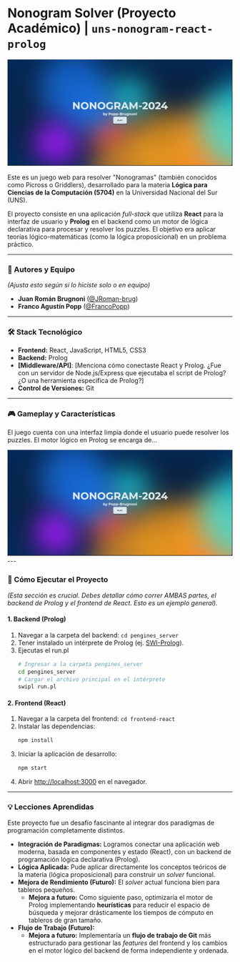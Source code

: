 # Nonogram Solver (Proyecto Académico) | `uns-nonogram-react-prolog`

![[Agrega un GIF o Screenshot de tu juego Nonograma aquí]](./assets/lcc.png)

Este es un juego web para resolver "Nonogramas" (también conocidos como Picross o Griddlers), desarrollado para la materia **Lógica para Ciencias de la Computación (5704)** en la Universidad Nacional del Sur (UNS).

El proyecto consiste en una aplicación _full-stack_ que utiliza **React** para la interfaz de usuario y **Prolog** en el backend como un motor de lógica declarativa para procesar y resolver los puzzles. El objetivo era aplicar teorías lógico-matemáticas (como la lógica proposicional) en un problema práctico.

---

### 👥 Autores y Equipo

_(Ajusta esto según si lo hiciste solo o en equipo)_

- **Juan Román Brugnoni** ([@JRoman-brug](https://github.com/JRoman-brug))
- **Franco Agustín Popp** ([@FrancoPopp](https://github.com/FrancoPopp))

---

### 🛠️ Stack Tecnológico

- **Frontend:** React, JavaScript, HTML5, CSS3
- **Backend:** Prolog
- **[Middleware/API]**: [Menciona cómo conectaste React y Prolog. ¿Fue con un servidor de Node.js/Express que ejecutaba el script de Prolog? ¿O una herramienta específica de Prolog?]
- **Control de Versiones:** Git

---

### 🎮 Gameplay y Características

El juego cuenta con una interfaz limpia donde el usuario puede resolver los puzzles. El motor lógico en Prolog se encarga de...

![Screenshot del Tablero de Juego](./assets/lcc2.png) ---

### 🚀 Cómo Ejecutar el Proyecto

_(Esta sección es crucial. Debes detallar cómo correr AMBAS partes, el backend de Prolog y el frontend de React. Esto es un ejemplo general)._

#### 1. Backend (Prolog)

1.  Navegar a la carpeta del backend: `cd pengines_server`
2.  Tener instalado un intérprete de Prolog (ej. [SWI-Prolog](https://www.swi-prolog.org/)).
3.  Ejecutas el run.pl
    ```bash
    # Ingresar a la carpeta pengines_server
    cd pengines_server
    # Cargar el archivo principal en el intérprete
    swipl run.pl
    ```

#### 2. Frontend (React)

1.  Navegar a la carpeta del frontend: `cd frontend-react`
2.  Instalar las dependencias:
    ```bash
    npm install
    ```
3.  Iniciar la aplicación de desarrollo:
    ```bash
    npm start
    ```
4.  Abrir [http://localhost:3000](http://localhost:3000) en el navegador.

---

### 💡 Lecciones Aprendidas

Este proyecto fue un desafío fascinante al integrar dos paradigmas de programación completamente distintos.

- **Integración de Paradigmas:** Logramos conectar una aplicación web moderna, basada en componentes y estado (React), con un backend de programación lógica declarativa (Prolog).
- **Lógica Aplicada:** Pude aplicar directamente los conceptos teóricos de la materia (lógica proposicional) para construir un _solver_ funcional.
- **Mejora de Rendimiento (Futuro):** El _solver_ actual funciona bien para tableros pequeños.
  - **Mejora a futuro:** Como siguiente paso, optimizaría el motor de Prolog implementando **heurísticas** para reducir el espacio de búsqueda y mejorar drásticamente los tiempos de cómputo en tableros de gran tamaño.
- **Flujo de Trabajo (Futuro):**
  - **Mejora a futuro:** Implementaría un **flujo de trabajo de Git** más estructurado para gestionar las _features_ del frontend y los cambios en el motor lógico del backend de forma independiente y ordenada.
